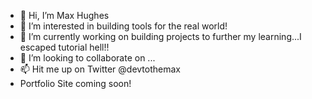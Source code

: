 - 👋 Hi, I’m Max Hughes
- 👀 I’m interested in building tools for the real world!
- 🌱 I’m currently working on building projects to further my learning...I escaped tutorial hell!!
- 💞️ I’m looking to collaborate on ...
- 📫 Hit me up on Twitter @devtothemax
- Portfolio Site coming soon!

<!---
mhughes2011/mhughes2011 is a ✨ special ✨ repository because its `README.md` (this file) appears on your GitHub profile.
You can click the Preview link to take a look at your changes.
--->
